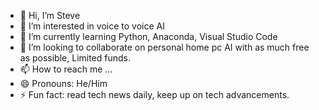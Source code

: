 - 👋 Hi, I’m Steve
- 👀 I’m interested in voice to voice AI
- 🌱 I’m currently learning Python, Anaconda, Visual Studio Code
- 💞️ I’m looking to collaborate on personal home pc AI with as much free as possible, Limited funds.
- 📫 How to reach me ...
- 😄 Pronouns: He/Him
- ⚡ Fun fact: read tech news daily, keep up on tech advancements.

<!---
SrKag/SrKag is a ✨ special ✨ repository because its `README.md` (this file) appears on your GitHub profile.
You can click the Preview link to take a look at your changes.
--->
